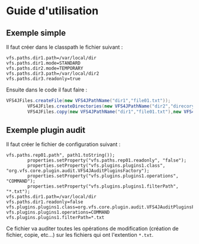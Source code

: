 # Guide d'utilisation

## Exemple simple

Il faut créer dans le classpath le fichier suivant :

```code
vfs.paths.dir1.path=/var/local/dir
vfs.paths.dir1.mode=STANDARD
vfs.paths.dir2.mode=TEMPORARY
vfs.paths.dir3.path=/var/local/dir2
vfs.paths.dir3.readonly=true
```

Ensuite dans le code il faut faire :

```java
VFS4JFiles.createFile(new VFS4JPathName("dir1","file01.txt"));
        VFS4JFiles.createDirectories(new VFS4JPathName("dir2","direcory1/dir2/dir3"));
        VFS4JFiles.copy(new VFS4JPathName("dir1","file01.txt"),new VFS4JPathName("dir2","file01.txt"));
```

## Exemple plugin audit

Il faut créer le fichier de configuration suivant :

```code
vfs.paths.rep01.path", path1.toString());
        properties.setProperty("vfs.paths.rep01.readonly", "false");
        properties.setProperty("vfs.plugins.plugins1.class", "org.vfs.core.plugin.audit.VFS4JAuditPluginsFactory");
        properties.setProperty("vfs.plugins.plugins1.operations", "COMMAND");
        properties.setProperty("vfs.plugins.plugins1.filterPath", "*.txt");
vfs.paths.dir1.path=/var/local/dir
vfs.paths.dir1.readonly=false
vfs.plugins.plugins1.class=org.vfs.core.plugin.audit.VFS4JAuditPluginsFactory
vfs.plugins.plugins1.operations=COMMAND
vfs.plugins.plugins1.filterPath=*.txt
```

Ce fichier va auditer toutes les opérations de modification (création de fichier, copie, etc...) sur les fichiers qui
ont l'extention `*.txt`.


